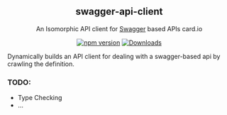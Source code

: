 <h2 align="center">swagger-api-client</h2>

<p align="center">
An Isomorphic API client for <a href="http://swagger.io/"target="_blank">Swagger</a> based APIs card.io</a>
</p>

<p align="center">
  <a href="http://badge.fury.io/js/swagger-api-client"><img alt="npm version" src="https://badge.fury.io/js/swagger-api-client.svg?1.3.1"></a>
  <a href="https://npmjs.org/package/swagger-api-client"><img alt="Downloads" src="http://img.shields.io/npm/dm/swagger-api-client.svg?1.3.1"></a>
</p>

Dynamically builds an API client for dealing with a swagger-based api by crawling the definition.

### TODO:
- Type Checking
- ...
